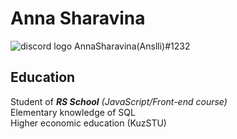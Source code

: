 # Anna Sharavina
![discord logo](/rsschool-cv/DisLogo3.jpg)        AnnaSharavina(Anslli)#1232

## Education
Student of ***RS School*** *(JavaScript/Front-end course)* <br/>
Elementary knowledge of SQL <br/>
Higher economic education (KuzSTU)